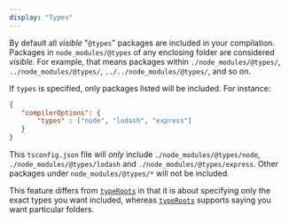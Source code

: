 ```yaml
---
display: "Types"
---
```


By default all *visible* "`@types`" packages are included in your compilation. 
Packages in `node_modules/@types` of any enclosing folder are considered *visible*.
For example, that means packages within `./node_modules/@types/`,  `../node_modules/@types/`, `../../node_modules/@types/`, and so on.

If `types` is specified, only packages listed will be included. For instance:

```json
{
   "compilerOptions": {
       "types" : ["node", "lodash", "express"]
   }
}
```

This `tsconfig.json` file will *only* include `./node_modules/@types/node`, `./node_modules/@types/lodash` and `./node_modules/@types/express`.
Other packages under `node_modules/@types/*` will not be included.

This feature differs from [`typeRoots`](#typeRoots) in that it is about specifying only the exact types you want included, whereas [`typeRoots`](#typeRoots) supports saying you want particular folders.
